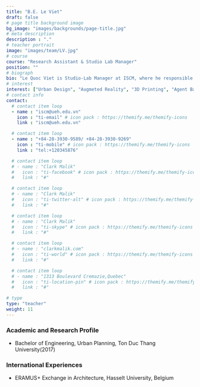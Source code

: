 ```yaml
---
title: "B.E. Le Viet"
draft: false
# page title background image
bg_image: "images/backgrounds/page-title.jpg"
# meta description
description : "."
# teacher portrait
image: "images/team/LV.jpg"
# course
course: "Research Assistant & Studio Lab Manager"
position: ""
# biograph
bio: "Le Quoc Viet is Studio-Lab Manager at ISCM, where he responsible for the orchestration and implementation of all Studio-Lab activities and process, especially those related to simulation technology. He graduated from Ton Duc Thang university, with bachelor degrees in Urban Planning in 2017. After graduation, Viet developed a strong sense of technology application in architecture and urban design. In addition to his role as studiolab administrator, Viet has also expanded his work into other design-related activities in ISCM including digital and printed publication design, 3D model design, Computer is both his vocation and avocation."
# interest
interest: ["Urban Design", "Augmeted Reality", "3D Printing", "Agent Based Modelling"]
# contact info
contact:
  # contact item loop
  - name : "iscm@ueh.edu.vn"
    icon : "ti-email" # icon pack : https://themify.me/themify-icons
    link : "iscm@ueh.edu.vn"

  # contact item loop
  - name : "+84-28-3930-9589/ +84-28-3930-9269"
    icon : "ti-mobile" # icon pack : https://themify.me/themify-icons
    link : "tel:+120345876"

  # contact item loop
  # - name : "Clark Malik"
  #   icon : "ti-facebook" # icon pack : https://themify.me/themify-icons
  #   link : "#"

  # contact item loop
  # - name : "Clark Malik"
  #   icon : "ti-twitter-alt" # icon pack : https://themify.me/themify-icons
  #   link : "#"

  # contact item loop
  # - name : "Clark Malik"
  #   icon : "ti-skype" # icon pack : https://themify.me/themify-icons
  #   link : "#"

  # contact item loop
  # - name : "clarkmalik.com"
  #   icon : "ti-world" # icon pack : https://themify.me/themify-icons
  #   link : "#"

  # contact item loop
  # - name : "1313 Boulevard Cremazie,Quebec"
  #   icon : "ti-location-pin" # icon pack : https://themify.me/themify-icons
  #   link : "#"

# type
type: "teacher"
weight: 11
---
```


### Academic and Research Profile
* Bachelor of Engineering, Urban Planning, Ton Duc Thang University(2017)

### International Experiences
* ERAMUS+ Exchange in Architecture, Hasselt University, Belgium 
